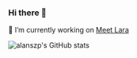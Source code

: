 ### Hi there 👋

🔭 I’m currently working on [Meet Lara](https://meetlara.ai)

![alanszp's GitHub stats](https://github-readme-stats.vercel.app/api?username=alanszp&count_private=true)
